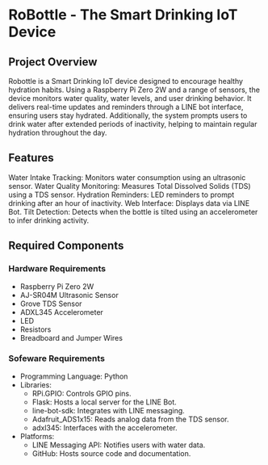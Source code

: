 # RoBottle - The Smart Drinking IoT Device
## Project Overview
Robottle is a Smart Drinking IoT device designed to encourage healthy hydration habits. Using a Raspberry Pi Zero 2W and a range of sensors, the device monitors water quality, water levels, and user drinking behavior. It delivers real-time updates and reminders through a LINE bot interface, ensuring users stay hydrated. Additionally, the system prompts users to drink water after extended periods of inactivity, helping to maintain regular hydration throughout the day.
## Features
Water Intake Tracking: Monitors water consumption using an ultrasonic sensor.
Water Quality Monitoring: Measures Total Dissolved Solids (TDS) using a TDS sensor.
Hydration Reminders: LED reminders to prompt drinking after an hour of inactivity.
Web Interface: Displays data via LINE Bot.
Tilt Detection: Detects when the bottle is tilted using an accelerometer to infer drinking activity.
## Required Components
### Hardware Requirements
- Raspberry Pi Zero 2W
- AJ-SR04M Ultrasonic Sensor
- Grove TDS Sensor
- ADXL345 Accelerometer
- LED
- Resistors
- Breadboard and Jumper Wires
### Sofeware Requirements
- Programming Language: Python
- Libraries:
  - RPi.GPIO: Controls GPIO pins.
  - Flask: Hosts a local server for the LINE Bot.
  - line-bot-sdk: Integrates with LINE messaging.
  - Adafruit_ADS1x15: Reads analog data from the TDS sensor.
  - adxl345: Interfaces with the accelerometer.
- Platforms:
  - LINE Messaging API: Notifies users with water data.
  - GitHub: Hosts source code and documentation.





